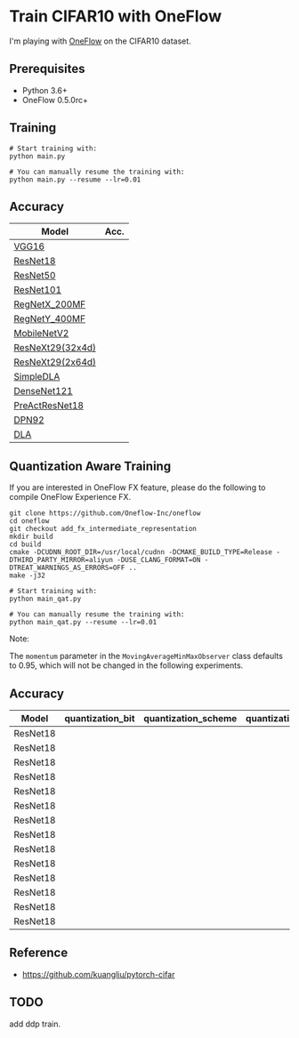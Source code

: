 # Train CIFAR10 with OneFlow

I'm playing with [OneFlow](https://github.com/Oneflow-Inc/oneflow) on the CIFAR10 dataset.

## Prerequisites
- Python 3.6+
- OneFlow 0.5.0rc+

## Training
```
# Start training with: 
python main.py

# You can manually resume the training with: 
python main.py --resume --lr=0.01
```

## Accuracy
| Model             | Acc.        |
| ----------------- | ----------- |
| [VGG16](https://arxiv.org/abs/1409.1556)              |       |
| [ResNet18](https://arxiv.org/abs/1512.03385)          |       |
| [ResNet50](https://arxiv.org/abs/1512.03385)          |       |
| [ResNet101](https://arxiv.org/abs/1512.03385)         |       |
| [RegNetX_200MF](https://arxiv.org/abs/2003.13678)     |       |
| [RegNetY_400MF](https://arxiv.org/abs/2003.13678)     |       |
| [MobileNetV2](https://arxiv.org/abs/1801.04381)       |       |
| [ResNeXt29(32x4d)](https://arxiv.org/abs/1611.05431)  |       |
| [ResNeXt29(2x64d)](https://arxiv.org/abs/1611.05431)  |       |
| [SimpleDLA](https://arxiv.org/abs/1707.064)           |       |
| [DenseNet121](https://arxiv.org/abs/1608.06993)       |       |
| [PreActResNet18](https://arxiv.org/abs/1603.05027)    |       |
| [DPN92](https://arxiv.org/abs/1707.01629)             |       |
| [DLA](https://arxiv.org/pdf/1707.06484.pdf)           |       |

## Quantization Aware Training

If you are interested in OneFlow FX feature, please do the following to compile OneFlow Experience FX.

```
git clone https://github.com/Oneflow-Inc/oneflow
cd oneflow
git checkout add_fx_intermediate_representation
mkdir build
cd build
cmake -DCUDNN_ROOT_DIR=/usr/local/cudnn -DCMAKE_BUILD_TYPE=Release -DTHIRD_PARTY_MIRROR=aliyun -DUSE_CLANG_FORMAT=ON -DTREAT_WARNINGS_AS_ERRORS=OFF ..
make -j32
```

```
# Start training with: 
python main_qat.py

# You can manually resume the training with: 
python main_qat.py --resume --lr=0.01
```

Note:

The `momentum` parameter in the `MovingAverageMinMaxObserver` class defaults to 0.95, which will not be changed in the following experiments. 
## Accuracy
| Model             | quantization_bit | quantization_scheme | quantization_formula | per_layer_quantization | Acc |
| ----------------- | ----------- | ----------- | ----------- | ----------- | ----------- |
| ResNet18          |       |        |        |        |        | 
| ResNet18          |       |        |        |        |        | 
| ResNet18          |       |        |        |        |        | 
| ResNet18          |       |        |        |        |        | 
| ResNet18          |       |        |        |        |        | 
| ResNet18          |       |        |        |        |        | 
| ResNet18          |       |        |        |        |        | 
| ResNet18          |       |        |        |        |        | 
| ResNet18          |       |        |        |        |        | 
| ResNet18          |       |        |        |        |        | 
| ResNet18          |       |        |        |        |        | 
| ResNet18          |       |        |        |        |        | 
| ResNet18          |       |        |        |        |        | 
| ResNet18          |       |        |        |        |        | 

## Reference
- https://github.com/kuangliu/pytorch-cifar

## TODO

add ddp train.

